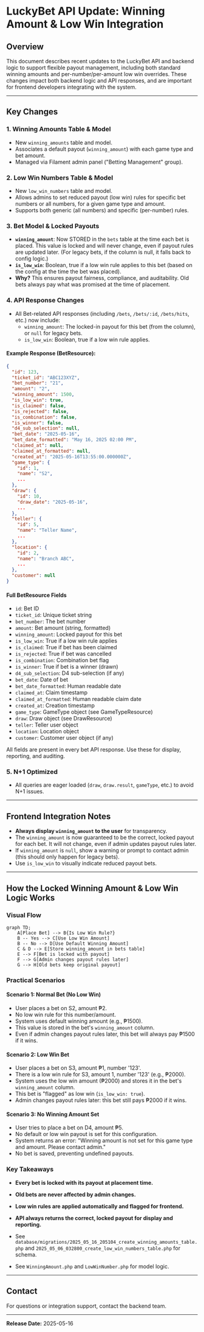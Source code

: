 # LuckyBet API Update: Winning Amount & Low Win Integration

## Overview
This document describes recent updates to the LuckyBet API and backend logic to support flexible payout management, including both standard winning amounts and per-number/per-amount low win overrides. These changes impact both backend logic and API responses, and are important for frontend developers integrating with the system.

---

## Key Changes

### 1. **Winning Amounts Table & Model**
- New `winning_amounts` table and model.
- Associates a default payout (`winning_amount`) with each game type and bet amount.
- Managed via Filament admin panel ("Betting Management" group).

### 2. **Low Win Numbers Table & Model**
- New `low_win_numbers` table and model.
- Allows admins to set reduced payout (low win) rules for specific bet numbers or all numbers, for a given game type and amount.
- Supports both generic (all numbers) and specific (per-number) rules.

### 3. **Bet Model & Locked Payouts**
- **`winning_amount`**: Now STORED in the `bets` table at the time each bet is placed. This value is locked and will never change, even if payout rules are updated later. (For legacy bets, if the column is null, it falls back to config logic.)
- **`is_low_win`**: Boolean, true if a low win rule applies to this bet (based on the config at the time the bet was placed).
- **Why?** This ensures payout fairness, compliance, and auditability. Old bets always pay what was promised at the time of placement.

### 4. **API Response Changes**
- All Bet-related API responses (including `/bets`, `/bets/:id`, `/bets/hits`, etc.) now include:
    - `winning_amount`: The locked-in payout for this bet (from the column), or `null` for legacy bets.
    - `is_low_win`: Boolean, true if a low win rule applies.

#### Example Response (BetResource):
```json
{
  "id": 123,
  "ticket_id": "ABC123XYZ",
  "bet_number": "21",
  "amount": "2",
  "winning_amount": 1500,
  "is_low_win": true,
  "is_claimed": false,
  "is_rejected": false,
  "is_combination": false,
  "is_winner": false,
  "d4_sub_selection": null,
  "bet_date": "2025-05-16",
  "bet_date_formatted": "May 16, 2025 02:00 PM",
  "claimed_at": null,
  "claimed_at_formatted": null,
  "created_at": "2025-05-16T13:55:00.000000Z",
  "game_type": {
    "id": 1,
    "name": "S2",
    ...
  },
  "draw": {
    "id": 10,
    "draw_date": "2025-05-16",
    ...
  },
  "teller": {
    "id": 5,
    "name": "Teller Name",
    ...
  },
  "location": {
    "id": 2,
    "name": "Branch ABC",
    ...
  },
  "customer": null
}
```

#### Full BetResource Fields
- `id`: Bet ID
- `ticket_id`: Unique ticket string
- `bet_number`: The bet number
- `amount`: Bet amount (string, formatted)
- `winning_amount`: Locked payout for this bet
- `is_low_win`: True if a low win rule applies
- `is_claimed`: True if bet has been claimed
- `is_rejected`: True if bet was cancelled
- `is_combination`: Combination bet flag
- `is_winner`: True if bet is a winner (drawn)
- `d4_sub_selection`: D4 sub-selection (if any)
- `bet_date`: Date of bet
- `bet_date_formatted`: Human readable date
- `claimed_at`: Claim timestamp
- `claimed_at_formatted`: Human readable claim date
- `created_at`: Creation timestamp
- `game_type`: GameType object (see GameTypeResource)
- `draw`: Draw object (see DrawResource)
- `teller`: Teller user object
- `location`: Location object
- `customer`: Customer user object (if any)

All fields are present in every bet API response. Use these for display, reporting, and auditing.

### 5. **N+1 Optimized**
- All queries are eager loaded (`draw`, `draw.result`, `gameType`, etc.) to avoid N+1 issues.

---

## Frontend Integration Notes
- **Always display `winning_amount` to the user** for transparency.
- The `winning_amount` is now guaranteed to be the correct, locked payout for each bet. It will not change, even if admin updates payout rules later.
- If `winning_amount` is `null`, show a warning or prompt to contact admin (this should only happen for legacy bets).
- Use `is_low_win` to visually indicate reduced payout bets.

---

## How the Locked Winning Amount & Low Win Logic Works

### Visual Flow

```mermaid
graph TD;
    A[Place Bet] --> B{Is Low Win Rule?}
    B -- Yes --> C[Use Low Win Amount]
    B -- No --> D[Use Default Winning Amount]
    C & D --> E[Store winning_amount in bets table]
    E --> F[Bet is locked with payout]
    F --> G[Admin changes payout rules later]
    G --> H[Old bets keep original payout]
```

### Practical Scenarios

#### Scenario 1: Normal Bet (No Low Win)
- User places a bet on S2, amount ₱2.
- No low win rule for this number/amount.
- System uses default winning amount (e.g., ₱1500).
- This value is stored in the bet's `winning_amount` column.
- Even if admin changes payout rules later, this bet will always pay ₱1500 if it wins.

#### Scenario 2: Low Win Bet
- User places a bet on S3, amount ₱1, number '123'.
- There is a low win rule for S3, amount 1, number '123' (e.g., ₱2000).
- System uses the low win amount (₱2000) and stores it in the bet's `winning_amount` column.
- This bet is "flagged" as low win (`is_low_win: true`).
- Admin changes payout rules later: this bet still pays ₱2000 if it wins.

#### Scenario 3: No Winning Amount Set
- User tries to place a bet on D4, amount ₱5.
- No default or low win payout is set for this configuration.
- System returns an error: "Winning amount is not set for this game type and amount. Please contact admin."
- No bet is saved, preventing undefined payouts.

### Key Takeaways
- **Every bet is locked with its payout at placement time.**
- **Old bets are never affected by admin changes.**
- **Low win rules are applied automatically and flagged for frontend.**
- **API always returns the correct, locked payout for display and reporting.**

- See `database/migrations/2025_05_16_205104_create_winning_amounts_table.php` and `2025_05_06_032800_create_low_win_numbers_table.php` for schema.
- See `WinningAmount.php` and `LowWinNumber.php` for model logic.

---

## Contact
For questions or integration support, contact the backend team.

---

**Release Date:** 2025-05-16
